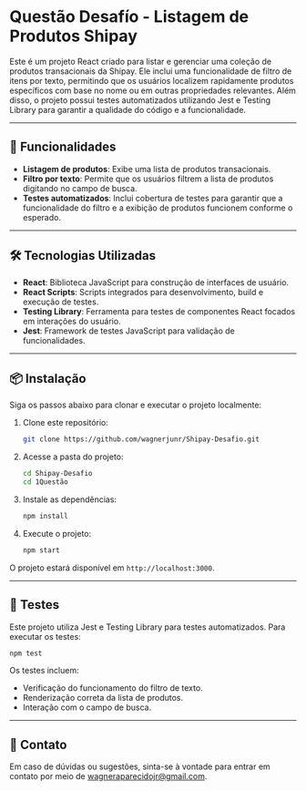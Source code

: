 # Questão Desafío - Listagem de Produtos Shipay

Este é um projeto React criado para listar e gerenciar uma coleção de produtos transacionais da Shipay. Ele inclui uma funcionalidade de filtro de itens por texto, permitindo que os usuários localizem rapidamente produtos específicos com base no nome ou em outras propriedades relevantes. Além disso, o projeto possui testes automatizados utilizando Jest e Testing Library para garantir a qualidade do código e a funcionalidade.

---

## 🚀 Funcionalidades

* **Listagem de produtos**: Exibe uma lista de produtos transacionais.
* **Filtro por texto**: Permite que os usuários filtrem a lista de produtos digitando no campo de busca.
* **Testes automatizados**: Inclui cobertura de testes para garantir que a funcionalidade do filtro e a exibição de produtos funcionem conforme o esperado.

---

## 🛠️ Tecnologias Utilizadas

* **React**: Biblioteca JavaScript para construção de interfaces de usuário.
* **React Scripts**: Scripts integrados para desenvolvimento, build e execução de testes.
* **Testing Library**: Ferramenta para testes de componentes React focados em interações do usuário.
* **Jest**: Framework de testes JavaScript para validação de funcionalidades.

---

## 📦 Instalação

Siga os passos abaixo para clonar e executar o projeto localmente:

1. Clone este repositório:

   ```bash
   git clone https://github.com/wagnerjunr/Shipay-Desafio.git
   ```
2. Acesse a pasta do projeto:

   ```bash
   cd Shipay-Desafio
   cd 1Questão
   ```
3. Instale as dependências:

   ```bash
   npm install
   ```
4. Execute o projeto:

   ```bash
   npm start
   ```

O projeto estará disponível em `http://localhost:3000`.

---

## 🧪 Testes

Este projeto utiliza Jest e Testing Library para testes automatizados. Para executar os testes:

```bash
npm test
```

Os testes incluem:

* Verificação do funcionamento do filtro de texto.
* Renderização correta da lista de produtos.
* Interação com o campo de busca.

---

## 🤝 Contato

Em caso de dúvidas ou sugestões, sinta-se à vontade para entrar em contato por meio de [wagneraparecidojr@gmail.com](mailto:wagneraparecidojr@gmail.com).
